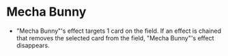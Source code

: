 # Mecha Bunny

*   "Mecha Bunny"'s effect targets 1 card on the field. If an effect is chained that removes the selected card from the field, "Mecha Bunny"'s effect disappears.
